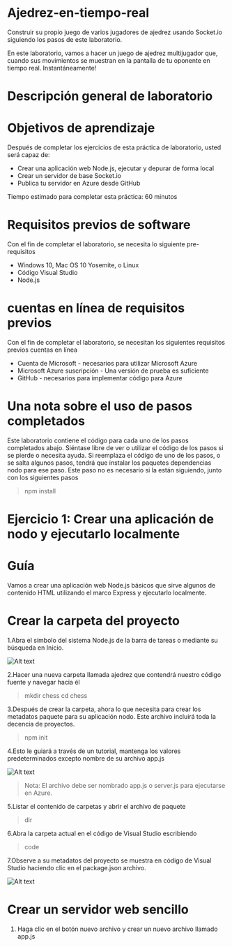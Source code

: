 # Ajedrez-en-tiempo-real
Construir su propio juego de varios jugadores de ajedrez usando Socket.io siguiendo los pasos de este laboratorio.



En este laboratorio, vamos a hacer un juego de ajedrez multijugador que, cuando sus movimientos se muestran en la pantalla de tu oponente en tiempo real. Instantáneamente!

# Descripción general de laboratorio
# Objetivos de aprendizaje

Después de completar los ejercicios de esta práctica de laboratorio, usted será capaz de:

- Crear una aplicación web Node.js, ejecutar y depurar de forma local
- Crear un servidor de base Socket.io
- Publica tu servidor en Azure desde GitHub

Tiempo estimado para completar esta práctica: 60 minutos

# Requisitos previos de software

Con el fin de completar el laboratorio, se necesita lo siguiente pre-requisitos

- Windows 10, Mac OS 10 Yosemite, o Linux
- Código Visual Studio
- Node.js

# cuentas en línea de requisitos previos

Con el fin de completar el laboratorio, se necesitan los siguientes requisitos previos cuentas en línea

- Cuenta de Microsoft - necesarios para utilizar Microsoft Azure
- Microsoft Azure suscripción - Una versión de prueba es suficiente
- GitHub - necesarios para implementar código para Azure

# Una nota sobre el uso de pasos completados

Este laboratorio contiene el código para cada uno de los pasos completados abajo. Siéntase libre de ver o utilizar el código de los pasos si se pierde o necesita ayuda. Si reemplaza el código de uno de los pasos, o se salta algunos pasos, tendrá que instalar los paquetes dependencias nodo para ese paso. Este paso no es necesario si la están siguiendo, junto con los siguientes pasos

 > npm install

# Ejercicio 1: Crear una aplicación de nodo y ejecutarlo localmente

# Guía 
Vamos a crear una aplicación web Node.js básicos que sirve algunos de contenido HTML utilizando el marco Express y ejecutarlo localmente.

# Crear la carpeta del proyecto

1.Abra el símbolo del sistema Node.js de la barra de tareas o mediante su búsqueda en Inicio.

![Alt text](https://github.com/dwcares/RealTimeWeb-HOL/blob/master/Images/1.png "Optional title")

2.Hacer una nueva carpeta llamada ajedrez que contendrá nuestro código fuente y navegar hacia él

> mkdir chess
> cd chess

3.Después de crear la carpeta, ahora lo que necesita para crear los metadatos paquete para su aplicación nodo. Este archivo incluirá toda la decencia de proyectos.

> npm init

4.Esto le guiará a través de un tutorial, mantenga los valores predeterminados excepto nombre de su archivo app.js

![Alt text](https://github.com/dwcares/RealTimeWeb-HOL/blob/master/Images/2.png "Optional title")

  > Nota: El archivo debe ser nombrado app.js o server.js para ejecutarse en Azure.
  
5.Listar el contenido de carpetas y abrir el archivo de paquete

> dir

6.Abra la carpeta actual en el código de Visual Studio escribiendo

> code

7.Observe a su metadatos del proyecto se muestra en código de Visual Studio haciendo clic en el package.json archivo.

![Alt text](https://github.com/dwcares/RealTimeWeb-HOL/blob/master/Images/3.png "Optional title")

# Crear un servidor web sencillo

1. Haga clic en el botón nuevo archivo y crear un nuevo archivo llamado app.js

